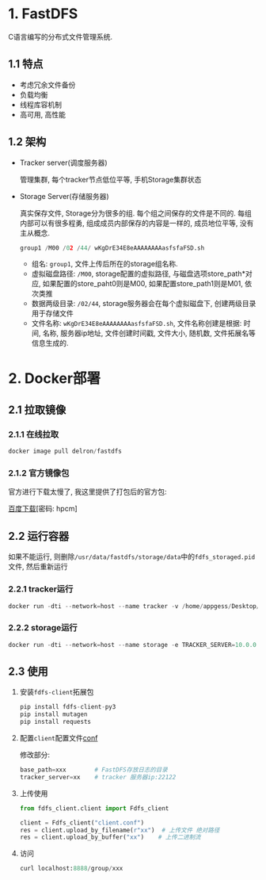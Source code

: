 # 1. FastDFS

C语言编写的分布式文件管理系统. 

## 1.1 特点

* 考虑冗余文件备份
* 负载均衡
* 线程库容机制
* 高可用, 高性能

## 1.2 架构

* Tracker server(调度服务器)

  管理集群, 每个tracker节点低位平等, 手机Storage集群状态

* Storage Server(存储服务器)

  真实保存文件, Storage分为很多的组. 每个组之间保存的文件是不同的. 每组内部可以有很多程勇, 组成成员内部保存的内容是一样的, 成员地位平等, 没有主从概念.

  ```python
  group1 /M00 /02 /44/ wKgDrE34E8eAAAAAAAAasfsfaFSD.sh
  ```

  * 组名: `group1`, 文件上传后所在的storage组名称.
  * 虚拟磁盘路径: `/M00`, storage配置的虚拟路径, 与磁盘选项store_path*对应, 如果配置的store_paht0则是M00, 如果配置store_path1则是M01, 依次类推
  * 数据两级目录: `/02/44`, storage服务器会在每个虚拟磁盘下, 创建两级目录用于存储文件
  * 文件名称: `wKgDrE34E8eAAAAAAAAasfsfaFSD.sh`,  文件名称创建是根据: 时间, 名称, 服务器ip地址, 文件创建时间戳, 文件大小, 随机数, 文件拓展名等信息生成的.

# 2. Docker部署

## 2.1 拉取镜像

### 2.1.1 在线拉取

```python
docker image pull delron/fastdfs
```

### 2.1.2 官方镜像包

官方进行下载太慢了, 我这里提供了打包后的官方包: 

[百度下载](https://pan.baidu.com/s/1_h71riGd2wfJ3PgYFjZybQ )[密码: hpcm]

## 2.2 运行容器

如果不能运行, 则删除`/usr/data/fastdfs/storage/data`中的`fdfs_storaged.pid`文件, 然后重新运行

### 2.2.1 tracker运行

```python
docker run -dti --network=host --name tracker -v /home/appgess/Desktop/fastdfs/tracker:/var/fdfs delron/fastdfs tracker
```

### 2.2.2 storage运行

```python
docker run -dti --network=host --name storage -e TRACKER_SERVER=10.0.0.13:22122 -v /home/appgess/Desktop/fastdfs/storage:/var/fdfs delron/fastdfs storage
```

## 2.3 使用

1. 安装`fdfs-client`拓展包

   ```python
   pip install fdfs-client-py3
   pip install mutagen
   pip install requests
   ```

2. 配置`client`配置文件[conf](image/26-FastDFS/client.conf)

   修改部分:

   ```python
   base_path=xxx        # FastDFS存放日志的目录
   tracker_server=xx    # tracker 服务器ip:22122
   ```

3. 上传使用

   ```python
   from fdfs_client.client import Fdfs_client
   
   client = Fdfs_client("client.conf")
   res = client.upload_by_filename(r"xx")  # 上传文件 绝对路径
   res = client.upload_by_buffer("xx")    # 上传二进制流
   ```

4. 访问

   ```python
   curl localhost:8888/group/xxx
   ```

   

